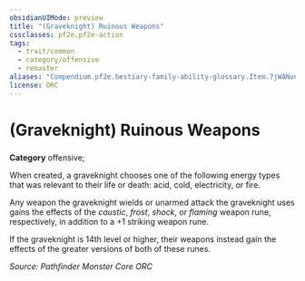 ```yaml
---
obsidianUIMode: preview
title: "(Graveknight) Ruinous Weapons"
cssclasses: pf2e,pf2e-action
tags:
  - trait/common
  - category/offensive
  - remaster
aliases: "Compendium.pf2e.bestiary-family-ability-glossary.Item.7jWANvnDmNcQvFve"
license: ORC
---
```

# (Graveknight) Ruinous Weapons

### 

**Category** offensive; 




When created, a graveknight chooses one of the following energy types that was relevant to their life or death: acid, cold, electricity, or fire.

Any weapon the graveknight wields or unarmed attack the graveknight uses gains the effects of the _caustic_, _frost_, _shock_, or _flaming_ weapon rune, respectively, in addition to a +1 striking weapon rune.

If the graveknight is 14th level or higher, their weapons instead gain the effects of the greater versions of both of these runes.

*Source: Pathfinder Monster Core*
*ORC*